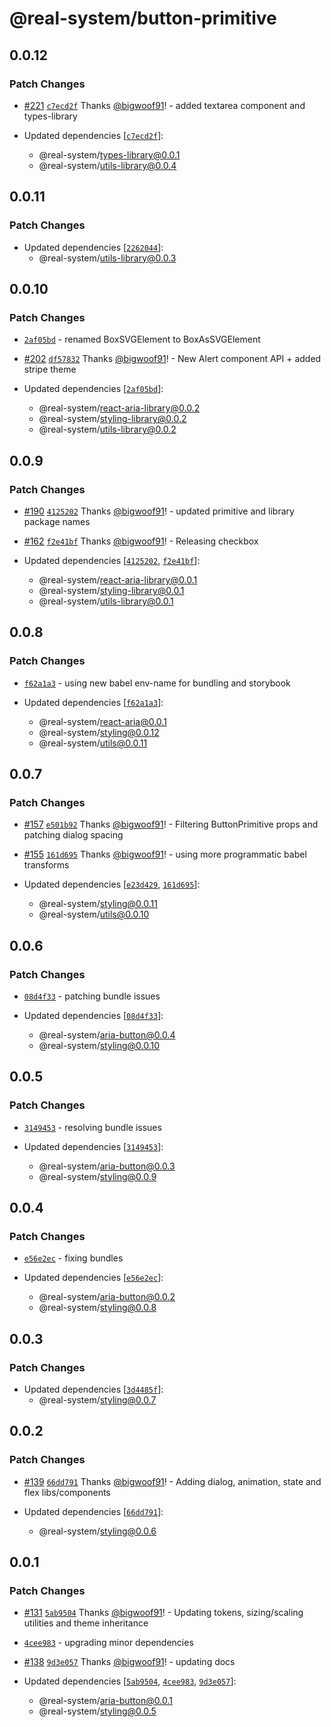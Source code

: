 # @real-system/button-primitive

## 0.0.12

### Patch Changes

- [#221](https://github.com/bigwoof91/real-system/pull/221) [`c7ecd2f`](https://github.com/bigwoof91/real-system/commit/c7ecd2f24374bf20801b76cd21a52e62b348be6b) Thanks [@bigwoof91](https://github.com/bigwoof91)! - added textarea component and types-library

- Updated dependencies [[`c7ecd2f`](https://github.com/bigwoof91/real-system/commit/c7ecd2f24374bf20801b76cd21a52e62b348be6b)]:
  - @real-system/types-library@0.0.1
  - @real-system/utils-library@0.0.4

## 0.0.11

### Patch Changes

- Updated dependencies [[`2262044`](https://github.com/bigwoof91/real-system/commit/226204470736268aea2cbd0af64838feaa837569)]:
  - @real-system/utils-library@0.0.3

## 0.0.10

### Patch Changes

- [`2af05bd`](https://github.com/bigwoof91/real-system/commit/2af05bdb658db7874c75dca4efe4d05251a12a4b) - renamed BoxSVGElement to BoxAsSVGElement

* [#202](https://github.com/bigwoof91/real-system/pull/202) [`df57832`](https://github.com/bigwoof91/real-system/commit/df57832efce48f0d4073ff19b49c01ee7ff10196) Thanks [@bigwoof91](https://github.com/bigwoof91)! - New Alert component API + added stripe theme

* Updated dependencies [[`2af05bd`](https://github.com/bigwoof91/real-system/commit/2af05bdb658db7874c75dca4efe4d05251a12a4b)]:
  - @real-system/react-aria-library@0.0.2
  - @real-system/styling-library@0.0.2
  - @real-system/utils-library@0.0.2

## 0.0.9

### Patch Changes

- [#190](https://github.com/bigwoof91/real-system/pull/190) [`4125202`](https://github.com/bigwoof91/real-system/commit/41252029a70dbc00e40f27a5f0e3f4f9f28d9329) Thanks [@bigwoof91](https://github.com/bigwoof91)! - updated primitive and library package names

* [#162](https://github.com/bigwoof91/real-system/pull/162) [`f2e41bf`](https://github.com/bigwoof91/real-system/commit/f2e41bf0319a3e40898bc60ee230dbc6eeead598) Thanks [@bigwoof91](https://github.com/bigwoof91)! - Releasing checkbox

* Updated dependencies [[`4125202`](https://github.com/bigwoof91/real-system/commit/41252029a70dbc00e40f27a5f0e3f4f9f28d9329), [`f2e41bf`](https://github.com/bigwoof91/real-system/commit/f2e41bf0319a3e40898bc60ee230dbc6eeead598)]:
  - @real-system/react-aria-library@0.0.1
  - @real-system/styling-library@0.0.1
  - @real-system/utils-library@0.0.1

## 0.0.8

### Patch Changes

- [`f62a1a3`](https://github.com/bigwoof91/real-system/commit/f62a1a3c8c119393e723bc168015f176617eaa0a) - using new babel env-name for bundling and storybook

- Updated dependencies [[`f62a1a3`](https://github.com/bigwoof91/real-system/commit/f62a1a3c8c119393e723bc168015f176617eaa0a)]:
  - @real-system/react-aria@0.0.1
  - @real-system/styling@0.0.12
  - @real-system/utils@0.0.11

## 0.0.7

### Patch Changes

- [#157](https://github.com/bigwoof91/real-system/pull/157) [`e501b92`](https://github.com/bigwoof91/real-system/commit/e501b92725c4a662947167ae69c2870bc638faca) Thanks [@bigwoof91](https://github.com/bigwoof91)! - Filtering ButtonPrimitive props and patching dialog spacing

* [#155](https://github.com/bigwoof91/real-system/pull/155) [`161d695`](https://github.com/bigwoof91/real-system/commit/161d6959a501caf33b01a970cbd09286b34588dd) Thanks [@bigwoof91](https://github.com/bigwoof91)! - using more programmatic babel transforms

* Updated dependencies [[`e23d429`](https://github.com/bigwoof91/real-system/commit/e23d4298614a0e1d05e7983f3d803a5409d6d653), [`161d695`](https://github.com/bigwoof91/real-system/commit/161d6959a501caf33b01a970cbd09286b34588dd)]:
  - @real-system/styling@0.0.11
  - @real-system/utils@0.0.10

## 0.0.6

### Patch Changes

- [`08d4f33`](https://github.com/bigwoof91/real-system/commit/08d4f33a6c53f0df4a7b0e9842513f4f4e41e3fb) - patching bundle issues

- Updated dependencies [[`08d4f33`](https://github.com/bigwoof91/real-system/commit/08d4f33a6c53f0df4a7b0e9842513f4f4e41e3fb)]:
  - @real-system/aria-button@0.0.4
  - @real-system/styling@0.0.10

## 0.0.5

### Patch Changes

- [`3149453`](https://github.com/bigwoof91/real-system/commit/3149453e0b8313c88636c71c9e0184edd5020332) - resolving bundle issues

- Updated dependencies [[`3149453`](https://github.com/bigwoof91/real-system/commit/3149453e0b8313c88636c71c9e0184edd5020332)]:
  - @real-system/aria-button@0.0.3
  - @real-system/styling@0.0.9

## 0.0.4

### Patch Changes

- [`e56e2ec`](https://github.com/bigwoof91/real-system/commit/e56e2ec0307eaee20d92269f7281c86a2c4d4ad5) - fixing bundles

- Updated dependencies [[`e56e2ec`](https://github.com/bigwoof91/real-system/commit/e56e2ec0307eaee20d92269f7281c86a2c4d4ad5)]:
  - @real-system/aria-button@0.0.2
  - @real-system/styling@0.0.8

## 0.0.3

### Patch Changes

- Updated dependencies [[`3d4485f`](https://github.com/bigwoof91/real-system/commit/3d4485fb9bcdb66f7c7e9f9b733973711f6157e6)]:
  - @real-system/styling@0.0.7

## 0.0.2

### Patch Changes

- [#139](https://github.com/bigwoof91/real-system/pull/139) [`66dd791`](https://github.com/bigwoof91/real-system/commit/66dd7915011e43a29d71fc7e44aa10e2590a8524) Thanks [@bigwoof91](https://github.com/bigwoof91)! - Adding dialog, animation, state and flex libs/components

- Updated dependencies [[`66dd791`](https://github.com/bigwoof91/real-system/commit/66dd7915011e43a29d71fc7e44aa10e2590a8524)]:
  - @real-system/styling@0.0.6

## 0.0.1

### Patch Changes

- [#131](https://github.com/bigwoof91/real-system/pull/131) [`5ab9504`](https://github.com/bigwoof91/real-system/commit/5ab950422bdac7e58be74c249744ae30c5b86776) Thanks [@bigwoof91](https://github.com/bigwoof91)! - Updating tokens, sizing/scaling utilities and theme inheritance

* [`4cee983`](https://github.com/bigwoof91/real-system/commit/4cee9836c39835a9c92155c6c27d002603e23bb3) - upgrading minor dependencies

- [#138](https://github.com/bigwoof91/real-system/pull/138) [`9d3e057`](https://github.com/bigwoof91/real-system/commit/9d3e057f488a88ebb4146d83effdc9d3a8a0efec) Thanks [@bigwoof91](https://github.com/bigwoof91)! - updating docs

- Updated dependencies [[`5ab9504`](https://github.com/bigwoof91/real-system/commit/5ab950422bdac7e58be74c249744ae30c5b86776), [`4cee983`](https://github.com/bigwoof91/real-system/commit/4cee9836c39835a9c92155c6c27d002603e23bb3), [`9d3e057`](https://github.com/bigwoof91/real-system/commit/9d3e057f488a88ebb4146d83effdc9d3a8a0efec)]:
  - @real-system/aria-button@0.0.1
  - @real-system/styling@0.0.5

